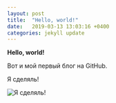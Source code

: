 ```yaml
---
layout: post
title:  "Hello, world!"
date:   2019-03-13 13:03:16 +0400
categories: jekyll update
---
```

**Hello, world!**

Вот и мой первый блог на GitHub.

Я сделяль!

![Я сделяль!](https://partizanzero.github.io/images/sdelal.jpg)